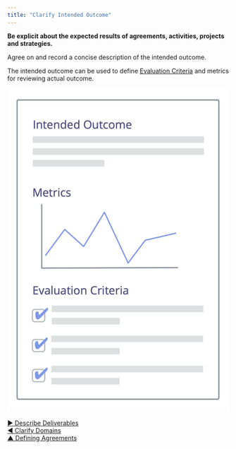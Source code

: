 ```yaml
---
title: "Clarify Intended Outcome"
---
```



**Be explicit about the expected results of agreements, activities, projects and strategies.**

Agree on and record a concise description of the intended outcome.

The intended outcome can be used to define [Evaluation Criteria](evaluation-criteria.html) and metrics for reviewing actual outcome.

![Intended Outcome, and Evaluation Criteria](img/templates/outcome-and-criteria.png)


[&#9654; Describe Deliverables](describe-deliverables.html)<br/>[&#9664; Clarify Domains](clarify-domains.html)<br/>[&#9650; Defining Agreements](defining-agreements.html)

